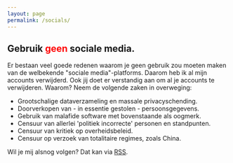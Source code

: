 ```yaml
---
layout: page
permalink: /socials/
---
```

## **Gebruik <font color="red">geen</font> sociale media.**
Er bestaan veel goede redenen waarom je geen gebruik zou moeten maken van de welbekende "sociale media"-platforms. Daarom heb ik al mijn accounts verwijderd. Ook jij doet er verstandig aan om al je accounts te verwijderen. Waarom? Neem de volgende zaken in overweging:

- Grootschalige dataverzameling en massale privacyschending.
- Doorverkopen van - in essentie gestolen - persoonsgegevens. 
- Gebruik van malafide software met bovenstaande als oogmerk.
- Censuur van allerlei 'politiek incorrecte' personen en standpunten. 
- Censuur van kritiek op overheidsbeleid.
- Censuur op verzoek van totalitaire regimes, zoals China. 

Wil je mij alsnog volgen? Dat kan via [RSS](https://hirchart.github.io/feed.xml). 
